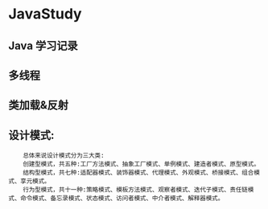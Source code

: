JavaStudy
=========

Java 学习记录
-----------

多线程
-----------

类加载&反射
-----------

设计模式:
-----------
        总体来说设计模式分为三大类:
        创建型模式，共五种:工厂方法模式、抽象工厂模式、单例模式、建造者模式、原型模式。
        结构型模式，共七种:适配器模式、装饰器模式、代理模式、外观模式、桥接模式、组合模式、享元模式。
        行为型模式，共十一种:策略模式、模板方法模式、观察者模式、迭代子模式、责任链模式、命令模式、备忘录模式、状态模式、访问者模式、中介者模式、解释器模式。
